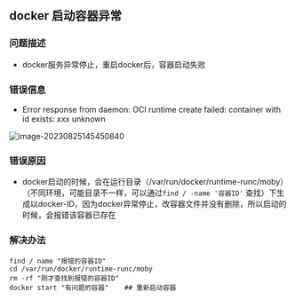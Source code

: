 ## docker 启动容器异常
### 问题描述
- docker服务异常停止，重启docker后，容器启动失败

### 错误信息
- Error response from daemon: OCI runtime create failed: container with id exists: xxx unknown

![image-20230825145450840](https://niuzhan-1306014148.cos.ap-beijing.myqcloud.com/Typora/image-20230825145450840.png)

### 错误原因
- docker启动的时候，会在运行目录（/var/run/docker/runtime-runc/moby）（不同环境，可能目录不一样，可以通过`find / -name '容器ID'` 查找）下生成以docker-ID，因为docker异常停止，改容器文件并没有删除，所以启动的时候，会报错该容器已存在

### 解决办法
```
find / name "报错的容器ID"
cd /var/run/docker/runtime-runc/moby
rm -rf "刚才查找到报错的容器ID"
docker start "有问题的容器"    ## 重新启动容器
```